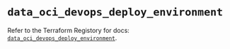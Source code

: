 # `data_oci_devops_deploy_environment`

Refer to the Terraform Registory for docs: [`data_oci_devops_deploy_environment`](https://registry.terraform.io/providers/oracle/oci/6.18.0/docs/data-sources/devops_deploy_environment).
